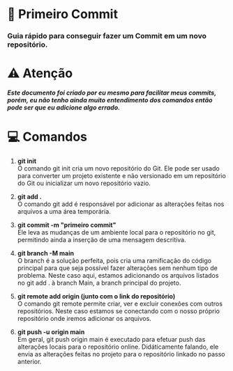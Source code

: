 # 🎉 Primeiro Commit

### Guia rápido para conseguir fazer um Commit em um novo repositório.

# ⚠️ Atenção

***Este documento foi criado por eu mesmo para facilitar meus commits, porém, eu não tenho ainda muito entendimento dos comandos então pode ser que eu adicione algo errado.***

# 💻 Comandos

1. **git init** </br>
O comando git init cria um novo repositório do Git. Ele pode ser usado para converter um projeto existente e não versionado em um repositório do Git ou inicializar um novo repositório vazio.

2. **git add .**</br>
O comando git add é responsável por adicionar as alterações feitas nos arquivos a uma área temporária.

3. **git commit -m "primeiro commit"**</br>
Ele leva as mudanças de um ambiente local para o repositório no git, permitindo ainda a inserção de uma mensagem descritiva.

4. **git branch -M main**</br>
O branch é a solução perfeita, pois cria uma ramificação do código principal para que seja possível fazer alterações sem nenhum tipo de problema. Neste caso aqui, estamos adicionando os arquivos listados no git add . à branch Main, a branch principal do projeto.

5. **git remote add origin (junto com o link do repositório)**</br>
O comando git remote permite criar, ver e excluir conexões com outros repositórios. Neste caso estamos se conectando com o nosso próprio repositório onde iremos adicionar os arquivos.

6. **git push -u origin main**</br>
Em geral, git push origin main é executado para efetuar push das alterações locais para o repositório online. Didáticamente falando, ele envia as alterações feitas no projeto para o repositório linkado no passo anterior.